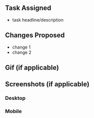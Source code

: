 ## Task Assigned
- task headline/description

## Changes Proposed

- change 1
- change 2

## Gif (if applicable)

## Screenshots (if applicable)

### Desktop

### Mobile
